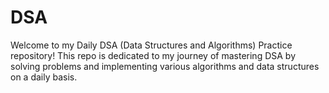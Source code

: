 # DSA
Welcome to my Daily DSA (Data Structures and Algorithms) Practice repository! This repo is dedicated to my journey of mastering DSA by solving problems and implementing various algorithms and data structures on a daily basis.
